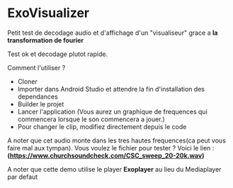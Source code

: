 # ExoVisualizer

Petit test de decodage audio et d'affichage d'un "visualiseur" grace a **la transformation de fourier**

Test ok et decodage plutot rapide.

Comment l'utiliser ?

- Cloner
- Importer dans Android Studio et attendre la fin d'installation des dependances
- Builder le projet
- Lancer l'application (Vous aurez un graphique de frequences qui commencera lorsque le son commencera a jouer.)
- Pour changer le clip, modifiez directement depuis le code

A noter que cet audio monte dans les tres hautes frequences(ca peut vous faire mal aux tympan). Vous voulez le fichier pour tester ? Voici le lien :  **(https://www.churchsoundcheck.com/CSC_sweep_20-20k.wav)**

A noter que cette demo utilise le player **Exoplayer** au lieu du Mediaplayer par defaut
